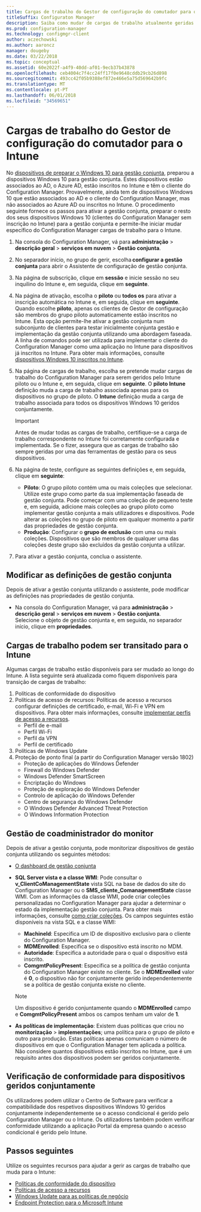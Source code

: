 ```yaml
---
title: Cargas de trabalho do Gestor de configuração do comutador para o Intune
titleSuffix: Configuraton Manager
description: Saiba como mudar de cargas de trabalho atualmente geridas pelo Configuration Manager para o Microsoft Intune.
ms.prod: configuration-manager
ms.technology: configmgr-client
author: aczechowski
ms.author: aaroncz
manager: dougeby
ms.date: 03/22/2018
ms.topic: conceptual
ms.assetid: 60e2022f-a4f9-40dd-af01-9ecb37b43878
ms.openlocfilehash: ceb4004c7f4cc24ff17f0e9648cddb29cb26d898
ms.sourcegitcommit: 493cc42f05b9388ef872e466e5a75d569642b9fc
ms.translationtype: MT
ms.contentlocale: pt-PT
ms.lasthandoff: 06/01/2018
ms.locfileid: "34569651"
---
```

# <a name="switch-configuration-manager-workloads-to-intune"></a>Cargas de trabalho do Gestor de configuração do comutador para o Intune
No [dispositivos de preparar o Windows 10 para gestão conjunta](co-management-prepare.md), preparou a dispositivos Windows 10 para gestão conjunta. Estes dispositivos estão associados ao AD, o Azure AD, estão inscritos no Intune e têm o cliente do Configuration Manager. Provavelmente, ainda tem de dispositivos Windows 10 que estão associados ao AD e o cliente do Configuration Manager, mas não associados ao Azure AD ou inscritos no Intune. O procedimento seguinte fornece os passos para ativar a gestão conjunta, preparar o resto dos seus dispositivos Windows 10 (clientes do Configuration Manager sem inscrição no Intune) para a gestão conjunta e permite-lhe iniciar mudar específico do Configuration Manager cargas de trabalho para o Intune.

1. Na consola do Configuration Manager, vá para **administração** > **descrição geral** > **serviços em nuvem**  >  **Gestão conjunta**.    

2. No separador início, no grupo de gerir, escolha **configurar a gestão conjunta** para abrir o Assistente de configuração de gestão conjunta.    
3. Na página de subscrição, clique em **sessão** e inicie sessão no seu inquilino do Intune e, em seguida, clique em **seguinte**.   
4. Na página de ativação, escolha o **piloto** ou **todos os** para ativar a inscrição automática no Intune e, em seguida, clique em **seguinte**. Quando escolhe **piloto**, apenas os clientes de Gestor de configuração são membros do grupo piloto automaticamente estão inscritos no Intune. Esta opção permite-lhe ativar a gestão conjunta num subconjunto de clientes para testar inicialmente conjunta gestão e implementação da gestão conjunta utilizando uma abordagem faseada. A linha de comandos pode ser utilizada para implementar o cliente do Configuration Manager como uma aplicação no Intune para dispositivos já inscritos no Intune. Para obter mais informações, consulte [dispositivos Windows 10 inscritos no Intune](co-management-prepare.md#windows-10-devices-enrolled-in-intune).
5. Na página de cargas de trabalho, escolha se pretende mudar cargas de trabalho do Configuration Manager para serem geridos pelo Intune piloto ou o Intune e, em seguida, clique em **seguinte**. O **piloto Intune** definição muda a carga de trabalho associada apenas para os dispositivos no grupo de piloto. O **Intune** definição muda a carga de trabalho associada para todos os dispositivos Windows 10 geridos conjuntamente. 
        
   > [!Important]    
   > Antes de mudar todas as cargas de trabalho, certifique-se a carga de trabalho correspondente no Intune foi corretamente configurada e implementada. Se o fizer, assegura que as cargas de trabalho são sempre geridas por uma das ferramentas de gestão para os seus dispositivos.   
1. Na página de teste, configure as seguintes definições e, em seguida, clique em **seguinte**:
    - **Piloto**: O grupo piloto contém uma ou mais coleções que selecionar. Utilize este grupo como parte da sua implementação faseada de gestão conjunta. Pode começar com uma coleção de pequeno teste e, em seguida, adicione mais coleções ao grupo piloto como implementar gestão conjunta a mais utilizadores e dispositivos. Pode alterar as coleções no grupo de piloto em qualquer momento a partir das propriedades de gestão conjunta.
    - **Produção**: Configurar o **grupo de exclusão** com uma ou mais coleções. Dispositivos que são membros de qualquer uma das coleções deste grupo são excluídos da gestão conjunta a utilizar. 
2. Para ativar a gestão conjunta, conclua o assistente.  

## <a name="modify-your-co-management-settings"></a>Modificar as definições de gestão conjunta
Depois de ativar a gestão conjunta utilizando o assistente, pode modificar as definições nas propriedades de gestão conjunta.  
- Na consola do Configuration Manager, vá para **administração** > **descrição geral** > **serviços em nuvem**  >  **Gestão conjunta**.  
Selecione o objeto de gestão conjunta e, em seguida, no separador início, clique em **propriedades**. 

## <a name="workloads-able-to-be-transitioned-to-intune"></a>Cargas de trabalho podem ser transitado para o Intune
Algumas cargas de trabalho estão disponíveis para ser mudado ao longo do Intune. A lista seguinte será atualizada como fiquem disponíveis para transição de cargas de trabalho:
1. Políticas de conformidade do dispositivo
2. Políticas de acesso de recursos: Políticas de acesso a recursos configurar definições de certificado, e-mail, Wi-Fi e VPN em dispositivos. Para obter mais informações, consulte [implementar perfis de acesso a recursos](https://docs.microsoft.com/intune/device-profiles).
      - Perfil de e-mail
      - Perfil Wi-Fi
      - Perfil da VPN
      - Perfil de certificado
3. Políticas de Windows Update
4. Proteção de ponto final (a partir do Configuration Manager versão 1802)
      - Proteção de aplicações do Windows Defender
      - Firewall do Windows Defender
      - Windows Defender SmartScreen
      - Encriptação do Windows
      - Proteção de exploração do Windows Defender
      - Controlo de aplicação do Windows Defender
      - Centro de segurança do Windows Defender
      - O Windows Defender Advanced Threat Protection
      - O Windows Information Protection
      

## <a name="monitor-co-management"></a>Gestão de coadministrador do monitor
Depois de ativar a gestão conjunta, pode monitorizar dispositivos de gestão conjunta utilizando os seguintes métodos:

- [O dashboard de gestão conjunta](/sccm/core/clients/manage/co-management-dashboard)
- **SQL Server vista e a classe WMI**: Pode consultar o **v&#95;ClientCoManagementState** vista SQL na base de dados do site do Configuration Manager ou o **SMS&#95;cliente&#95;ComanagementState** classe WMI. Com as informações da classe WMI, pode criar coleções personalizadas no Configuration Manager para ajudar a determinar o estado da implementação gestão conjunta. Para obter mais informações, consulte [como criar coleções](/sccm/core/clients/manage/collections/create-collections). Os campos seguintes estão disponíveis na vista SQL e a classe WMI: 
    - **MachineId**: Especifica um ID de dispositivo exclusivo para o cliente do Configuration Manager.
    - **MDMEnrolled**: Especifica se o dispositivo está inscrito no MDM. 
    - **Autoridade**: Especifica a autoridade para o qual o dispositivo está inscrito.
    - **ComgmtPolicyPresent**: Especifica se a política de gestão conjunta do Configuration Manager existe no cliente. Se o **MDMEnrolled** valor é **0**, o dispositivo não for conjuntamente gerido independentemente se a política de gestão conjunta existe no cliente.

   > [!Note]    
   > Um dispositivo é gerido conjuntamente quando o **MDMEnrolled** campo e **ComgmtPolicyPresent** ambos os campos tenham um valor de **1**.

- **As políticas de implementação**:  Existem duas políticas que criou no **monitorização** > **implementações**; uma política para o grupo de piloto e outro para produção. Estas políticas apenas comunicam o número de dispositivos em que o Configuration Manager tem aplicada a política. Não considere quantos dispositivos estão inscritos no Intune, que é um requisito antes dos dispositivos podem ser geridos conjuntamente.  

## <a name="check-compliance-for-co-managed-devices"></a>Verificação de conformidade para dispositivos geridos conjuntamente
Os utilizadores podem utilizar o Centro de Software para verificar a compatibilidade dos respetivos dispositivos Windows 10 geridos conjuntamente independentemente se o acesso condicional é gerido pelo Configuration Manager ou o Intune. Os utilizadores também podem verificar conformidade utilizando a aplicação Portal da empresa quando o acesso condicional é gerido pelo Intune.

## <a name="next-steps"></a>Passos seguintes
Utilize os seguintes recursos para ajudar a gerir as cargas de trabalho que muda para o Intune:
- [Políticas de conformidade do dispositivo](https://docs.microsoft.com/intune/device-compliance-get-started)
- [Políticas de acesso a recursos](https://docs.microsoft.com/intune/device-profiles)
- [Windows Update para as políticas de negócio](https://docs.microsoft.com/intune/windows-update-for-business-configure)
- [Endpoint Protection para o Microsoft Intune](https://docs.microsoft.com/intune-classic/deploy-use/help-secure-windows-pcs-with-endpoint-protection-for-microsoft-intune)
